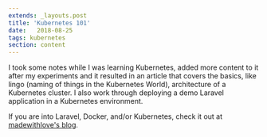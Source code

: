 ```yaml
---
extends: _layouts.post
title: 'Kubernetes 101'
date:   2018-08-25
tags: kubernetes
section: content
---
```


I took some notes while I was learning Kubernetes, added more content to it after my experiments and it resulted in an article that covers the basics, like lingo (naming of things in the Kubernetes World), architecture of a Kubernetes cluster. I also work through deploying a demo Laravel application in a Kubernetes environment.

If you are into Laravel, Docker, and/or Kubernetes, check it out at [madewithlove's blog](https://madewithlove.com/kubernetes-101-the-basics/).